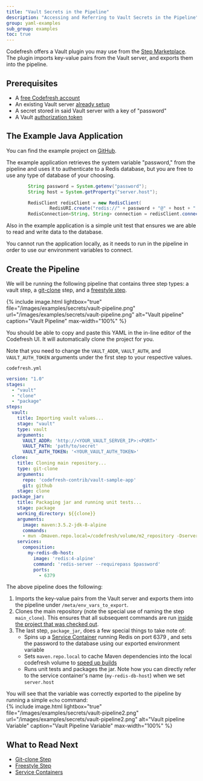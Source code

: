 ```yaml
---
title: "Vault Secrets in the Pipeline"
description: "Accessing and Referring to Vault Secrets in the Pipeline"
group: yaml-examples
sub_group: examples
toc: true
---
```


Codefresh offers a Vault plugin you may use from the [Step Marketplace](https://codefresh.io/steps/step/vault).  The plugin imports key-value pairs from the Vault server, and exports them into the pipeline. 
## Prerequisites

- A [free Codefresh account](https://codefresh.io/docs/docs/getting-started/create-a-codefresh-account/)
- An existing Vault server [already setup](https://learn.hashicorp.com/vault/getting-started/install)
- A secret stored in said Vault server with a key of "password"
- A Vault [authorization token](https://learn.hashicorp.com/vault/getting-started/authentication#tokens)

## The Example Java Application

You can find the example project on [GitHub](https://github.com/codefresh-contrib/vault-sample-app).

The example application retrieves the system variable "password," from the pipeline and uses it to authenticate to a Redis database, but you are free to use any type of database of your choosing.

```java
        String password = System.getenv("password");
        String host = System.getProperty("server.host");

        RedisClient redisClient = new RedisClient(
                RedisURI.create("redis://" + password + "@" + host + ":6379"));
        RedisConnection<String, String> connection = redisClient.connect();
```

Also in the example application is a simple unit test that ensures we are able to read and write data to the database.

You cannot run the application locally, as it needs to run in the pipeline in order to use our environment variables to connect.

## Create the Pipeline

We will be running the following pipeline that contains three step types: a vault step, a [git-clone]({{site.baseurl}}/docs/codefresh-yaml/steps/git-clone/) step, and a [freestyle step]({{site.baseurl}}/docs/codefresh-yaml/steps/freestyle/).

{% include image.html 
lightbox="true" 
file="/images/examples/secrets/vault-pipeline.png" 
url="/images/examples/secrets/vault-pipeline.png" 
alt="Vault pipeline"
caption="Vault Pipeline"
max-width="100%" 
%}

You should be able to copy and paste this YAML in the in-line editor of the Codefresh UI.  It will automatically clone the project for you.

Note that you need to change the `VAULT_ADDR`, `VAULT_AUTH`, and `VAULT_AUTH_TOKEN` arguments under the first step to your respective values.

`codefresh.yml`
```yaml
version: "1.0"
stages:
  - "vault"
  - "clone"
  - "package"
steps:
  vault:
    title: Importing vault values...
    stage: "vault"
    type: vault
    arguments:
      VAULT_ADDR: 'http://<YOUR_VAULT_SERVER_IP>:<PORT>'
      VAULT_PATH: 'path/to/secret'
      VAULT_AUTH_TOKEN: '<YOUR_VAULT_AUTH_TOKEN>'
  clone:
    title: Cloning main repository...
    type: git-clone
    arguments:
      repo: 'codefresh-contrib/vault-sample-app'
      git: github
    stage: clone
  package_jar:
    title: Packaging jar and running unit tests...
    stage: package
    working_directory: ${{clone}}
    arguments:
      image: maven:3.5.2-jdk-8-alpine
      commands:
      - mvn -Dmaven.repo.local=/codefresh/volume/m2_repository -Dserver.host=my-redis-db-host clean package
    services:
      composition:
        my-redis-db-host:
          image: 'redis:4-alpine'
          command: 'redis-server --requirepass $password'
          ports:
            - 6379
```

The above pipeline does the following:

1. Imports the key-value pairs from the Vault server and exports them into the pipeline under `/meta/env_vars_to_export`.
2. Clones the main repository (note the special use of naming the step `main_clone`).  This ensures that all subsequent commands are run [inside the project that was checked out]({{site.baseurl}}/docs/codefresh-yaml/steps/git-clone/#basic-clone-step-project-based-pipeline).
3. The last step, `package_jar`, does a few special things to take note of:
   - Spins up a [Service Container]({{site.baseurl}}/docs/codefresh-yaml/service-containers/) running Redis on port 6379 , and sets the password to the database using our exported environment variable
   - Sets `maven.repo.local` to cache Maven dependencies into the local codefresh volume to [speed up builds]({{site.baseurl}}/docs/learn-by-example/java/spring-boot-2/#caching-the-maven-dependencies)
   - Runs unit tests and packages the jar.  Note how you can directly refer to the service container's name (`my-redis-db-host`) when we set `server.host`

You will see that the variable was correctly exported to the pipeline by running a simple `echo` command:   
  {% include image.html 
  lightbox="true" 
  file="/images/examples/secrets/vault-pipeline2.png" 
  url="/images/examples/secrets/vault-pipeline2.png" 
  alt="Vault pipeline Variable"
  caption="Vault Pipeline Variable"
  max-width="100%" 
  %}
  
## What to Read Next

- [Git-clone Step]({{site.baseurl}}/docs/codefresh-yaml/steps/git-clone/)
- [Freestyle Step]({{site.baseurl}}/docs/codefresh-yaml/steps/freestyle/)
- [Service Containers]({{site.baseurl}}//docs/codefresh-yaml/service-containers/)
